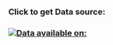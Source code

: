 ### Click to get Data source:
### [![Data available on:](https://img.shields.io/badge/Data%20available%20on-gold?style=for-the-badge)](https://www.kaggle.com/datasets/tatianasnwrt/russian-handwritten-letters?resource=download)
